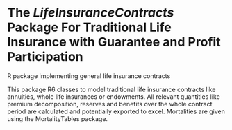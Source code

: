 # The *LifeInsuranceContracts* Package For Traditional Life Insurance with Guarantee and Profit Participation
R package implementing general life insurance contracts

This package R6 classes to model traditional life insurance
    contracts like annuities, whole life insurances or endowments. All relevant
    quantities like premium decomposition, reserves and benefits over the whole
    contract period are calculated and potentially exported to excel. Mortalities
    are given using the MortalityTables package.
